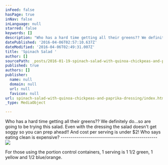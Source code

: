 ```yaml
---
inFeed: false
hasPage: true
inNav: false
inLanguage: null
starred: false
keywords: []
description: "Who has a hard time getting all their greens?? We definitely do...so are going to be trying this salad. Even with the dressing the salad doesn't get soggy so you can prep ahead!! And cost per serving is under $2! Who says eating clean is expensive? ------------------------------------------------"
datePublished: '2016-04-06T02:57:10.637Z'
dateModified: '2016-04-06T02:49:31.007Z'
title: 'Spinach Salad '
author: []
sourcePath: _posts/2016-01-19-spinach-salad-with-quinoa-chickpeas-and-paprika-dressing.md
published: true
authors: []
publisher:
  name: null
  domain: null
  url: null
  favicon: null
url: spinach-salad-with-quinoa-chickpeas-and-paprika-dressing/index.html
_type: MediaObject

---
```

Who has a hard time getting all their greens?? We definitely do...so are going to be trying this salad. Even with the dressing the salad doesn't get soggy so you can prep ahead!! And cost per serving is under $2! Who says eating clean is expensive? ------------------------------------------------
![](https://s3-us-west-2.amazonaws.com/the-grid-img/p/71ab89794fbae9e1b7e323e4bc1df7cf00a83324.jpg)

For those using the portion control containers, 1 serving is 1 1/2 green, 1 yellow and 1/2 blue/orange.